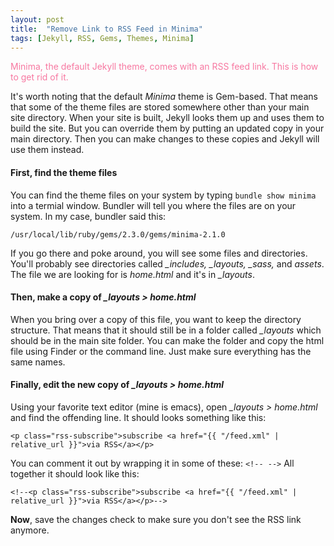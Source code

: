 ```yaml
---
layout: post
title:  "Remove Link to RSS Feed in Minima"
tags: [Jekyll, RSS, Gems, Themes, Minima]
---
```

<span style="color:#F778A1">Minima, the default Jekyll theme, comes with an RSS feed link. This is how to get rid of it.</span>

It's worth noting that the default *Minima* theme is Gem-based. That means that some of the theme files are stored somewhere other than your main site directory. When your site is built, Jekyll looks them up and uses them to build the site. But you can override them by putting an updated copy in your main directory. Then you can make changes to these copies and Jekyll will use them instead. 

#### **First**, find the theme files
You can find the theme files on your system by typing `bundle show minima` into a termial window. Bundler will tell you where the files are on your system. In my case, bundler said this:

`/usr/local/lib/ruby/gems/2.3.0/gems/minima-2.1.0`

If you go there and poke around, you will see some files and directories. You'll probably see directories called *_includes, _layouts, _sass,* and *assets*. The file we are looking for is *home.html* and it's in *_layouts*. 

#### **Then**, make a copy of *_layouts > home.html*
When you bring over a copy of this file, you want to keep the directory structure. That means that it should still be in a folder called *_layouts* which should be in the main site folder. You can make the folder and copy the html file using Finder or the command line. Just make sure everything has the same names.

#### **Finally**, edit the new copy of *_layouts > home.html*
Using your favorite text editor (mine is emacs), open *_layouts > home.html* and find the offending line. It should looks something like this:

`<p class="rss-subscribe">subscribe <a href="{{ "/feed.xml" | relative_url }}">via RSS</a></p>`

You can comment it out by wrapping it in some of these: `<!-- -->` All together it should look like this:

`<!--<p class="rss-subscribe">subscribe <a href="{{ "/feed.xml" | relative_url }}">via RSS</a></p>-->`

**Now**, save the changes check to make sure you don't see the RSS link anymore. 
